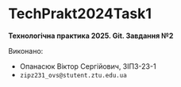 # TechPrakt2024Task1
**Технологічна практика 2025. Git. Завдання №2**

Виконано:
* Опанасюк Віктор Сергійович, ЗІПЗ-23-1
* `zipz231_ovs@stutent.ztu.edu.ua`
